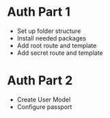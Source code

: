 # Auth Part 1
* Set up folder structure
* Install needed packages
* Add root route and template
* Add secret route and template

# Auth Part 2
* Create User Model
* Configure passport